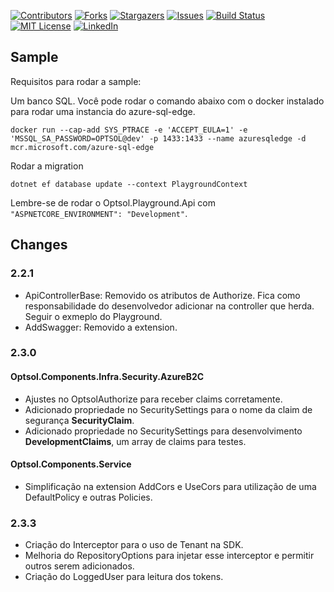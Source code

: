[![Contributors][contributors-shield]][contributors-url]
[![Forks][forks-shield]][forks-url]
[![Stargazers][stars-shield]][stars-url]
[![Issues][issues-shield]][issues-url]
[![Build Status][build-shield]][build-url]
[![MIT License][license-shield]][license-url]
[![LinkedIn][linkedin-shield]][linkedin-url]


<!-- MARKDOWN LINKS & IMAGES -->
<!-- https://www.markdownguide.org/basic-syntax/#reference-style-links -->
[contributors-shield]: https://img.shields.io/github/contributors/optsoldev/components-backend-core.svg
[contributors-url]: https://github.com/optsoldev/components-backend-core/graphs/contributors
[forks-shield]: https://img.shields.io/github/forks/optsoldev/components-backend-core.svg
[forks-url]: https://github.com/optsoldev/components-backend-core/network/members
[stars-shield]: https://img.shields.io/github/stars/optsoldev/components-backend-core.svg
[stars-url]: https://github.com/optsoldev/components-backend-core/stargazers
[issues-shield]: https://img.shields.io/github/issues/optsoldev/components-backend-core.svg
[issues-url]: https://github.com/optsoldev/components-backend-core/issues
[license-shield]: https://img.shields.io/github/license/optsoldev/components-backend-core.svg
[license-url]: https://github.com/optsoldev/components-backend-core/blob/master/LICENSE.txt
[linkedin-shield]: https://img.shields.io/badge/-LinkedIn-black.svg?logo=linkedin&colorB=555
[linkedin-url]: https://www.linkedin.com/company/optsoltecnologia/
[product-screenshot]: images/screenshot.png
[build-shield]: https://dev.azure.com/optsoldev/OPTSOL%20Components%20Backend/_apis/build/status/optsoldev.components-backend-core?branchName=main
[build-url]: https://dev.azure.com/optsoldev/OPTSOL%20Components%20Backend/_build/latest?definitionId=4&branchName=main

## Sample

Requisitos para rodar a sample: 

Um banco SQL. Você pode rodar o comando abaixo com o docker instalado para rodar uma instancia do azure-sql-edge. 
```
docker run --cap-add SYS_PTRACE -e 'ACCEPT_EULA=1' -e 'MSSQL_SA_PASSWORD=OPTSOL@dev' -p 1433:1433 --name azuresqledge -d mcr.microsoft.com/azure-sql-edge
```

Rodar a migration

``dotnet ef database update --context PlaygroundContext``

Lembre-se de rodar o Optsol.Playground.Api com ``"ASPNETCORE_ENVIRONMENT": "Development"``.

## Changes

### 2.2.1

- ApiControllerBase: Removido os atributos de Authorize. Fica como responsabilidade do desenvolvedor adicionar na controller que herda. Seguir o exmeplo do Playground.
- AddSwagger: Removido a extension.

### 2.3.0

#### Optsol.Components.Infra.Security.AzureB2C 

- Ajustes no OptsolAuthorize para receber claims corretamente.
- Adicionado propriedade no SecuritySettings para o nome da claim de segurança **SecurityClaim**.
- Adicionado propriedade no SecuritySettings para desenvolvimento **DevelopmentClaims**, um array de claims para testes.

#### Optsol.Components.Service

- Simplificação na extension AddCors e UseCors para utilização de uma DefaultPolicy e outras Policies. 

### 2.3.3

- Criação do Interceptor para o uso de Tenant na SDK.
- Melhoria do RepositoryOptions para injetar esse interceptor e permitir outros serem adicionados.
- Criação do LoggedUser para leitura dos tokens. 
